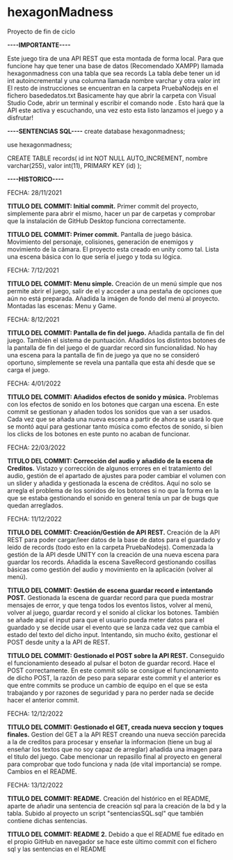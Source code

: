# hexagonMadness
Proyecto de fin de ciclo

<p><b>----IMPORTANTE----</b></p>
<p>Este juego tira de una API REST que esta montada de forma local.
Para que funcione hay que tener una base de datos (Recomendado XAMPP) llamada hexagonmadness con una tabla que sea records
La tabla debe tener un id int autoincremental y una columna llamada nombre varchar y otra valor int
El resto de instrucciones se encuentran en la carpeta PruebaNodejs en el fichero basededatos.txt
Basicamente hay que abrir la carpeta con Visual Studio Code, abrir un terminal y escribir el comando node .
Esto hará que la API este activa y escuchando, una vez esto esta listo lanzamos el juego y a disfrutar!</p>

<p><b>----SENTENCIAS SQL----</b>
create database hexagonmadness;

use hexagonmadness;

CREATE TABLE records(
    id int NOT NULL AUTO_INCREMENT,
    nombre varchar(255),
    valor int(11),
    PRIMARY KEY (id)
);</p>

<p><b>----HISTORICO----</b></p>
<p>FECHA: 28/11/2021</p>
<p><b>TITULO DEL COMMIT: Initial commit.</b> Primer commit del proyecto, simplemente para abrir el mismo, hacer un par de carpetas y comprobar que la instalación
de GitHub Desktop funciona correctamente.</p>

<p><b>TITULO DEL COMMIT: Primer commit.</b> Pantalla de juego básica. Movimiento del personaje, colisiones, generación de enemigos y movimiento de la cámara. El proyecto esta creado en unity como tal. Lista una escena básica con lo que sería el juego y toda su lógica.</p>

<p>FECHA: 7/12/2021</p>
<p><b>TITULO DEL COMMIT: Menu simple.</b> Creación de un menú simple que nos permite abrir el juego, salir de el y acceder a una pestaña de opciones que aún no está preparada. Añadida la imágen de fondo del menú al proyecto. Montadas las escenas: Menu y Game.</p>

<p>FECHA: 8/12/2021</p>
<p><b>TITULO DEL COMMIT: Pantalla de fin del juego.</b> Añadida pantalla de fin del juego. También el sistema de puntuación. Añadidos los distintos botones de la pantalla de fin del juego el de guardar record sin funcionalidad. No hay una escena para la pantalla de fin de juego ya que no se consideró oportuno, simplemente se revela una pantalla que esta ahí desde que se carga el juego.</p>

<p>FECHA: 4/01/2022</p>
<p><b>TITULO DEL COMMIT: Añadidos efectos de sonido y música.</b> Problemas con los efectos de sonido en los botones que cargan una escena. En este commit se gestionan y añaden todos los sonidos que van a ser usados. Cada vez que se añada una nueva escena a partir de ahora se usará lo que se montó aquí para gestionar tanto música como efectos de sonido, si bien los clicks de los botones en este punto no acaban de funcionar.</p>

<p>FECHA: 22/03/2022</p>
<p><b>TITULO DEL COMMIT: Corrección del audio y añadido de la escena de Creditos.</b> Vistazo y corrección de algunos errores en el tratamiento del audio, gestión de el apartado de ajustes para poder cambiar el volumen con un slider y añadida y gestionada la escena de créditos. Aquí no solo se arregla el problema de los sonidos de los botones si no que la forma en la que se estaba gestionando el sonido en general tenía un par de bugs que quedan arreglados.</p>

<p>FECHA: 11/12/2022</p>
<p><b>TITULO DEL COMMIT: Creación/Gestión de API REST.</b> Creación de la API REST para poder cargar/leer datos de la base de datos para el guardado y leido de records (todo esto en la carpeta PruebaNodejs). Comenzada la gestión de la API desde UNITY con la creación de una nueva escena para guardar los records. Añadida la escena SaveRecord gestionando cosillas básicas como gestión del audio y movimiento en la aplicación (volver al menú).</p>

<p><b>TITULO DEL COMMIT: Gestión de escena guardar record e intentando POST.</b> Gestionada la escena de guardar record para que pueda mostrar mensajes de error, y que tenga todos los eventos listos, volver al menú, volver al juego, guardar record y el sonido al clickar los botones. También se añade aquí el input para que el usuario pueda meter datos para el guardado y se decide usar el evento que se lanza cada vez que cambia el estado del texto del dicho input. Intentando, sin mucho éxito, gestionar el POST desde unity a la API de REST.</p>

<p><b>TITULO DEL COMMIT: Gestionado el POST sobre la API REST.</b> Conseguido el funcionamiento deseado al pulsar el boton de guardar record. Hace el POST correctamente. En este commit sólo se consigue el funcionamiento de dicho POST, la razón de peso para separar este commit y el anterior es que entre commits se produce un cambio de equipo en el que se esta trabajando y por razones de seguridad y para no perder nada se decide hacer el anterior commit.</p>

<p>FECHA: 12/12/2022</p>
<p><b>TITULO DEL COMMIT: Gestionado el GET, creada nueva seccion y toques finales.</b> Gestion del GET a la API REST creando una nueva sección parecida a la de creditos para procesar y enseñar la informacion (tiene un bug al enseñar los textos que no soy capaz de arreglar) añadida una imagen para el titulo del juego. Cabe mencionar un repasillo final al proyecto en general para comprobar que todo funciona y nada (de vital importancia) se rompe. Cambios en el README.</p>

<p>FECHA: 13/12/2022</p>
<p><b>TITULO DEL COMMIT: README.</b> Creación del histórico en el README, aparte de añadir una sentencia de creación sql para la creación de la bd y la tabla. Subido al proyecto un script "sentenciasSQL.sql" que también contiene dichas sentencias.</p>

<p><b>TITULO DEL COMMIT: README 2.</b> Debido a que el README fue editado en el propio GitHub en navegador se hace este último commit con el fichero sql y las sentencias en el README</p>
